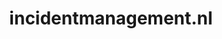 ---
layout: post
title:  "incidentmanagement.nl"
internal_url:  "/dutchgov/incidentmanagement.nl.html"
categories: dutchgov
---
